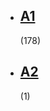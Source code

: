 <div id="searchCategoryContainer" class="scroll-pane lazy-scroll jspScrollable" tabindex="0" style="overflow: hidden; padding: 0px; width: 180px;">

<div class="jspContainer" style="width: 180px; height: 175px;"><div class="jspPane" style="padding: 0px 7px 0px 0px; width: 163px; top: 0px;"><ul>
        <li class="cl3" data-categorybreadcrumbid="157656">
                <a href="/audi-a1" title="A1"><h2 class="">A1</h2></a>
                <span class="">(178)</span>
            </li>
        <li class="cl3" data-categorybreadcrumbid="218420">
                <a href="/audi-a2" title="A2"><h2 class="">A2</h2></a>
                <span class="">(1)</span>
            </li>
        <li class="cl3" data-categorybreadcrumbid="23422">
                <a href="/audi-a3" title="A3"><h2 class="">A3</h2></a>
                <span class="">(5.908)</span>
            </li>
        <li class="cl3" data-categorybreadcrumbid="23423">
                <a href="/audi-a4" title="A4"><h2 class="">A4</h2></a>
                <span class="">(3.820)</span>
            </li>
        <li class="cl3" data-categorybreadcrumbid="23424">
                <a href="/audi-a5" title="A5"><h2 class="">A5</h2></a>
                <span class="">(1.461)</span>
            </li>
        <li class="cl3" data-categorybreadcrumbid="23425">
                <a href="/audi-a6" title="A6"><h2 class="">A6</h2></a>
                <span class="">(3.103)</span>
            </li>
        <li class="cl3" data-categorybreadcrumbid="155212">
                <a href="/audi-a7" title="A7"><h2 class="">A7</h2></a>
                <span class="">(245)</span>
            </li>
        <li class="cl3" data-categorybreadcrumbid="23426">
                <a href="/audi-a8" title="A8"><h2 class="">A8</h2></a>
                <span class="">(241)</span>
            </li>
        <li class="cl3" data-categorybreadcrumbid="245848">
                <a href="/audi-e-tron-gt" title="E-Tron GT"><h2 class="">E-Tron GT</h2></a>
                <span class="">(42)</span>
            </li>
        <li class="cl3" data-categorybreadcrumbid="64425">
                <a href="/audi-r8" title="R8"><h2 class="">R8</h2></a>
                <span class="">(14)</span>
            </li>
        <li class="cl3" data-categorybreadcrumbid="23427">
                <a href="/audi-rs" title="RS"><h2 class="">RS</h2></a>
                <span class="">(119)</span>
            </li>
        <li class="cl3" data-categorybreadcrumbid="23428">
                <a href="/audi-s-serisi" title="S Serisi"><h2 class="">S Serisi</h2></a>
                <span class="">(123)</span>
            </li>
        <li class="cl3" data-categorybreadcrumbid="23430">
                <a href="/audi-tt" title="TT"><h2 class="">TT</h2></a>
                <span class="">(93)</span>
            </li>
        <li class="cl3" data-categorybreadcrumbid="249145">
                <a href="/audi-tts" title="TTS"><h2 class="">TTS</h2></a>
                <span class="">(26)</span>
            </li>
        <li class="cl3" data-categorybreadcrumbid="23417">
                <a href="/audi-80-serisi" title="80 Serisi"><h2 class="">80 Serisi</h2></a>
                <span class="">(46)</span>
            </li>
        <li class="cl3" data-categorybreadcrumbid="23418">
                <a href="/audi-90-serisi" title="90 Serisi"><h2 class="">90 Serisi</h2></a>
                <span class="">(2)</span>
            </li>
        <li class="cl3" data-categorybreadcrumbid="23419">
                <a href="/audi-100-serisi" title="100 Serisi"><h2 class="">100 Serisi</h2></a>
                <span class="">(7)</span>
            </li>
        <li class="cl3" data-categorybreadcrumbid="23420">
                <a href="/audi-200-serisi" title="200 Serisi"><h2 class="">200 Serisi</h2></a>
                <span class="">(1)</span>
            </li>
        <li class="cl3" data-categorybreadcrumbid="242616">
                <a href="/audi-cabrio" title="Cabrio "><h2 class="">Cabrio </h2></a>
                <span class="">(1)</span>
            </li>
        </ul></div><div class="jspVerticalBar"><div class="jspCap jspCapTop"></div><div class="jspTrack" style="height: 175px;"><div class="jspDrag" style="height: 71px;"><div class="jspDragTop"></div><div class="jspDragBottom"></div></div></div><div class="jspCap jspCapBottom"></div></div></div></div>